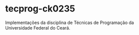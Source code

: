 # tecprog-ck0235
Implementações da disciplina de Técnicas de Programação da Universidade Federal do Ceará. 
